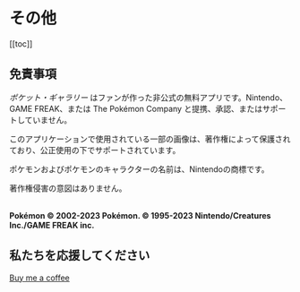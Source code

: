 

# その他

[[toc]]

## 免責事項

_ポケット・ギャラリー_ はファンが作った非公式の無料アプリです。Nintendo、GAME FREAK、または The Pokémon Company と提携、承認、またはサポートしていません。

このアプリケーションで使用されている一部の画像は、著作権によって保護されており、公正使用の下でサポートされています。

ポケモンおよびポケモンのキャラクターの名前は、Nintendoの商標です。

著作権侵害の意図はありません。

\
**Pokémon © 2002-2023 Pokémon. © 1995-2023 Nintendo/Creatures Inc./GAME FREAK inc.**

## 私たちを応援してください
[Buy me a coffee](https://www.buymeacoffee.com/PocketGallery)